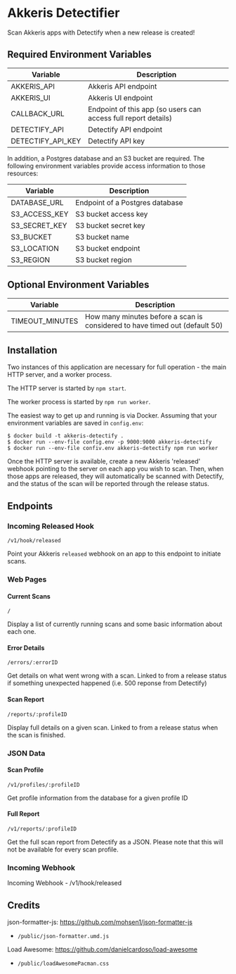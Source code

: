 # Akkeris Detectifier

Scan Akkeris apps with Detectify when a new release is created!

## Required Environment Variables

| Variable          | Description                                                     |
| ----------------- | --------------------------------------------------------------- |
| AKKERIS_API       | Akkeris API endpoint                                            |
| AKKERIS_UI        | Akkeris UI endpoint                                             |
| CALLBACK_URL      | Endpoint of this app (so users can access full report details)  |
| DETECTIFY_API     | Detectify API endpoint                                          |
| DETECTIFY_API_KEY | Detectify API key                                               |

In addition, a Postgres database and an S3 bucket are required. The following environment variables provide access information to those resources:

| Variable          | Description                       |
| ----------------- | --------------------------------- |
| DATABASE_URL      | Endpoint of a Postgres database   |
| S3_ACCESS_KEY     | S3 bucket access key              |
| S3_SECRET_KEY     | S3 bucket secret key              |
| S3_BUCKET         | S3 bucket name                    |
| S3_LOCATION       | S3 bucket endpoint                |
| S3_REGION         | S3 bucket region                  |

## Optional Environment Variables

| Variable        | Description                                                                 |
| --------------- | --------------------------------------------------------------------------- |
| TIMEOUT_MINUTES | How many minutes before a scan is considered to have timed out (default 50) |

## Installation

Two instances of this application are necessary for full operation - the main HTTP server, and a worker process. 

The HTTP server is started by `npm start`.

The worker process is started by `npm run worker`.

The easiest way to get up and running is via Docker. Assuming that your environment variables are saved in `config.env`:

```shell
$ docker build -t akkeris-detectify .
$ docker run --env-file config.env -p 9000:9000 akkeris-detectify
$ docker run --env-file confiv.env akkeris-detectify npm run worker
```

Once the HTTP server is available, create a new Akkeris 'released' webhook pointing to the server on each app you wish to scan. Then, when those apps are released, they will automatically be scanned with Detectify, and the status of the scan will be reported through the release status.

## Endpoints

### Incoming Released Hook

`/v1/hook/released`

Point your Akkeris `released` webhook on an app to this endpoint to initiate scans.

### Web Pages

#### Current Scans

`/`

Display a list of currently running scans and some basic information about each one.

#### Error Details

`/errors/:errorID`

Get details on what went wrong with a scan. Linked to from a release status if something unexpected happened (i.e. 500 reponse from Detectify)

#### Scan Report

`/reports/:profileID`

Display full details on a given scan. Linked to from a release status when the scan is finished.

### JSON Data

#### Scan Profile

`/v1/profiles/:profileID`

Get profile information from the database for a given profile ID

#### Full Report

`/v1/reports/:profileID`

Get the full scan report from Detectify as a JSON. Please note that this will not be available for every scan profile.

### Incoming Webhook

Incoming Webhook - /v1/hook/released

## Credits

json-formatter-js: https://github.com/mohsen1/json-formatter-js
- `/public/json-formatter.umd.js`

Load Awesome: https://github.com/danielcardoso/load-awesome
- `/public/loadAwesomePacman.css`
